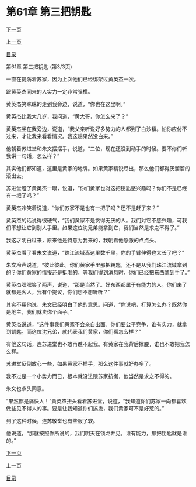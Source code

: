 <h1>第61章  第三把钥匙</h1>
            <div><p><a href="./0183_%E7%AC%AC62%E7%AB%A0_%E8%B7%B3%E4%BA%95.md">下一页</a></p><p><a href="./0181_%E7%AC%AC61%E7%AB%A0_%E7%AC%AC%E4%B8%89%E6%8A%8A%E9%92%A5%E5%8C%99.md">上一页</a></p><p><a href="../">目录</a></p></div>
            <div><p>第61章  第三把钥匙 (第3/3页)</p><p>一直在提防着苏家，因为上次他们已经绑架过黄英杰一次。</p><p>跟黄英杰同来的人实力一定非常强横。</p><p>黄英杰笑眯眯的走到我旁边，说道，“你也在这里啊。”</p><p>黄英杰比我大几岁，我问道，“黄大哥，你怎么来了？”</p><p>黄英杰坐在我旁边，说道，“我父亲听说好多势力的人都到了白沙镇。怕你应付不过来，才让我来看看情况。我这趟果然没白来。”</p><p>他朝着苏进堂和朱文摆摆手，说道，“二位，现在还没到动手的时候。要不你们听我讲一句话，怎么样？”</p><p>其实他们都知道，这里是黄家的地牌。如果黄家精锐尽出，那么他们都得灰溜溜的滚出去。</p><p>苏进堂瞪了黄英杰一眼，说道，“你们黄家也对这把钥匙感兴趣吗？你们不是已经有一把了吗？”</p><p>黄英杰冷笑着说道，“你们苏家不是也有一把了吗？还不是赶了来？”</p><p>黄英杰的话说得很硬气，“我们黄家不是贪得无厌的人。我们对它不感兴趣，可我们不想让它到别人手里。如果这位沈兄弟能拿到它，我们当然是求之不得了。”</p><p>我这才明白过来，原来他是特意为我来的，我朝着他感激的点点头。</p><p>黄英杰看了看朱文说道，“珠江流域离这里数千里，你的手臂伸得也太长了吧？”</p><p>朱文冷声说道，“彼此彼此。你们黄家手里那把钥匙，还不是从我们珠江流域拿到的？你们黄家的情报还是挺准的，等我们得到消息时，你们已经把东西拿到手了。”</p><p>黄英杰嘿嘿笑了两声，说道，“那是当然了。好东西都属于有能力的人。你们来了就都是客人，我有个提议，你们想不想听听？”</p><p>其实不用他说，朱文已经明白了他的意思。问道，“你说吧，打算怎么办？既然你是地主，我们就卖你个面子。”</p><p>黄英杰说道，“这件事我们黄家不会亲自出面。你们要公平竞争，谁有实力，就拿到钥匙。而这位沈兄弟，就代表我们黄家，你们看怎么样？”</p><p>有他这句话，连苏进堂也不敢再瞧不起我。有黄家在我背后撑腰，谁也不敢把我怎么样。</p><p>苏进堂反倒放心一些，如果黄家不插手，那么这件事就好办多了。</p><p>我不过是一个小势力而已，根本就没法跟苏家抗衡，他当然是求之不得的。</p><p>朱文也点头同意。</p><p>“果然都是痛快人！”黄英杰扭头看着苏进堂，说道，“我知道你们苏家一向都喜欢做些见不得人的事。要是让我知道你们搞鬼，我们黄家可不是好惹的。”</p><p>到了这种时候，连苏敬堂也有些服了软。</p><p>他说道，“那就按照你所说的，我们明天在锁龙井见，谁有能力，那把钥匙就是谁的。”</p></div>
            <div><p><a href="./0183_%E7%AC%AC62%E7%AB%A0_%E8%B7%B3%E4%BA%95.md">下一页</a></p><p><a href="./0181_%E7%AC%AC61%E7%AB%A0_%E7%AC%AC%E4%B8%89%E6%8A%8A%E9%92%A5%E5%8C%99.md">上一页</a></p><p><a href="../">目录</a></p></div>